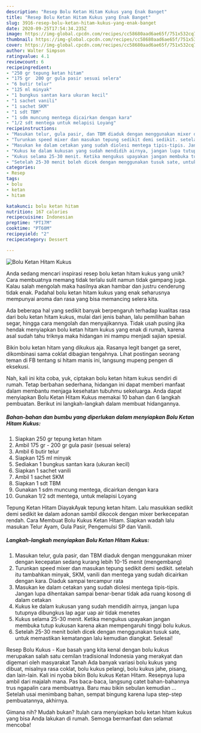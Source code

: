 ```yaml
---
description: "Resep Bolu Ketan Hitam Kukus yang Enak Banget"
title: "Resep Bolu Ketan Hitam Kukus yang Enak Banget"
slug: 3916-resep-bolu-ketan-hitam-kukus-yang-enak-banget
date: 2020-09-25T17:54:34.235Z
image: https://img-global.cpcdn.com/recipes/cc58680aad6ae65f/751x532cq70/bolu-ketan-hitam-kukus-foto-resep-utama.jpg
thumbnail: https://img-global.cpcdn.com/recipes/cc58680aad6ae65f/751x532cq70/bolu-ketan-hitam-kukus-foto-resep-utama.jpg
cover: https://img-global.cpcdn.com/recipes/cc58680aad6ae65f/751x532cq70/bolu-ketan-hitam-kukus-foto-resep-utama.jpg
author: Walter Simpson
ratingvalue: 4.1
reviewcount: 6
recipeingredient:
- "250 gr tepung ketan hitam"
- "175 gr  200 gr gula pasir sesuai selera"
- "6 butir telur"
- "125 ml minyak"
- "1 bungkus santan kara ukuran kecil"
- "1 sachet vanili"
- "1 sachet SKM"
- "1 sdt TBM"
- "1 sdm muncung mentega dicairkan dengan kara"
- "1/2 sdt mentega untuk melapisi Loyang"
recipeinstructions:
- "Masukan telur, gula pasir, dan TBM diaduk dengan menggunakan mixer dengan kecepatan sedang kurang lebih 10-15 menit (mengembang)"
- "Turunkan speed mixer dan masukan tepung sedikit demi sedikit. setelah itu tambahkan minyak, SKM, vanili dan mentega yang sudah dicairkan dengan kara. Diaduk sampai tercampur rata"
- "Masukan ke dalam cetakan yang sudah diolesi mentega tipis-tipis. Jangan lupa dihentakan sampai benar-benar tidak ada ruang kosong di dalam cetakan"
- "Kukus ke dalam kukusan yang sudah mendidih airnya, jangan lupa tutupnya dibungkus lap agar uap air tidak menetes"
- "Kukus selama 25-30 menit. Ketika mengukus upayakan jangan membuka tutup kukusan karena akan mempengaruhi tinggi bolu kukus."
- "Setelah 25-30 menit boleh dicek dengan menggunakan tusuk sate, untuk memastikan kematangan lalu kemudian diangkat. Selesai!"
categories:
- Resep
tags:
- bolu
- ketan
- hitam

katakunci: bolu ketan hitam 
nutrition: 167 calories
recipecuisine: Indonesian
preptime: "PT17M"
cooktime: "PT60M"
recipeyield: "2"
recipecategory: Dessert

---
```



![Bolu Ketan Hitam Kukus](https://img-global.cpcdn.com/recipes/cc58680aad6ae65f/751x532cq70/bolu-ketan-hitam-kukus-foto-resep-utama.jpg)

Anda sedang mencari inspirasi resep bolu ketan hitam kukus yang unik? Cara membuatnya memang tidak terlalu sulit namun tidak gampang juga. Kalau salah mengolah maka hasilnya akan hambar dan justru cenderung tidak enak. Padahal bolu ketan hitam kukus yang enak seharusnya mempunyai aroma dan rasa yang bisa memancing selera kita.

Ada beberapa hal yang sedikit banyak berpengaruh terhadap kualitas rasa dari bolu ketan hitam kukus, mulai dari jenis bahan, lalu pemilihan bahan segar, hingga cara mengolah dan menyajikannya. Tidak usah pusing jika hendak menyiapkan bolu ketan hitam kukus yang enak di rumah, karena asal sudah tahu triknya maka hidangan ini mampu menjadi sajian spesial.

Bikin bolu ketan hitam yang dikukus aja. Rasanya legit banget ga seret, dikombinasi sama coklat dibagian tengahnya. Lihat postingan seorang teman di FB tentang si hitam manis ini, langsung mupeng pengen di eksekusi.


Nah, kali ini kita coba, yuk, ciptakan bolu ketan hitam kukus sendiri di rumah. Tetap berbahan sederhana, hidangan ini dapat memberi manfaat dalam membantu menjaga kesehatan tubuhmu sekeluarga. Anda dapat menyiapkan Bolu Ketan Hitam Kukus memakai 10 bahan dan 6 langkah pembuatan. Berikut ini langkah-langkah dalam membuat hidangannya.

<!--inarticleads1-->

##### Bahan-bahan dan bumbu yang diperlukan dalam menyiapkan Bolu Ketan Hitam Kukus:

1. Siapkan 250 gr tepung ketan hitam
1. Ambil 175 gr - 200 gr gula pasir (sesuai selera)
1. Ambil 6 butir telur
1. Siapkan 125 ml minyak
1. Sediakan 1 bungkus santan kara (ukuran kecil)
1. Siapkan 1 sachet vanili
1. Ambil 1 sachet SKM
1. Siapkan 1 sdt TBM
1. Gunakan 1 sdm muncung mentega, dicairkan dengan kara
1. Gunakan 1/2 sdt mentega, untuk melapisi Loyang


Tepung Ketan Hitam DiayakAyak tepung ketan hitam. Lalu masukkan sedikit demi sedikit ke dalam adonan sambil dikocok dengan mixer berkecepatan rendah. Cara Membuat Bolu Kukus Ketan Hitam. Siapkan wadah lalu masukan Telur Ayam, Gula Pasir, Pengemulsi SP dan Vanili. 

<!--inarticleads2-->

##### Langkah-langkah menyiapkan Bolu Ketan Hitam Kukus:

1. Masukan telur, gula pasir, dan TBM diaduk dengan menggunakan mixer dengan kecepatan sedang kurang lebih 10-15 menit (mengembang)
1. Turunkan speed mixer dan masukan tepung sedikit demi sedikit. setelah itu tambahkan minyak, SKM, vanili dan mentega yang sudah dicairkan dengan kara. Diaduk sampai tercampur rata
1. Masukan ke dalam cetakan yang sudah diolesi mentega tipis-tipis. Jangan lupa dihentakan sampai benar-benar tidak ada ruang kosong di dalam cetakan
1. Kukus ke dalam kukusan yang sudah mendidih airnya, jangan lupa tutupnya dibungkus lap agar uap air tidak menetes
1. Kukus selama 25-30 menit. Ketika mengukus upayakan jangan membuka tutup kukusan karena akan mempengaruhi tinggi bolu kukus.
1. Setelah 25-30 menit boleh dicek dengan menggunakan tusuk sate, untuk memastikan kematangan lalu kemudian diangkat. Selesai!


Resep Bolu Kukus - Kue basah yang kita kenal dengan bolu kukus merupakan salah satu cemilan tradisional Indonesia yang merakyat dan digemari oleh masyarakat Tanah Ada banyak variasi bolu kukus yang dibuat, misalnya rasa coklat, bolu kukus pelangi, bolu kukus jahe, pisang, dan lain-lain. Kali ini nyoba bikin Bolu kukus Ketan Hitam. Resepnya lupa ambil dari majalah mana. Pas baca-baca, langsung catet bahan-bahannya trus ngapalin cara membuatnya. Baru mau bikin sebulan kemudian … Setelah usai menimbang bahan, sempat bingung karena lupa step-step pembuatannya, akhirnya. 

Gimana nih? Mudah bukan? Itulah cara menyiapkan bolu ketan hitam kukus yang bisa Anda lakukan di rumah. Semoga bermanfaat dan selamat mencoba!

